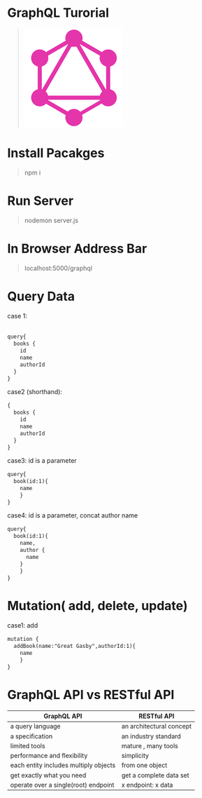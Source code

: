 # GraphQL Turorial

> ![graphQL](assets/graphQL.png)

# Install Pacakges

> npm i

# Run Server

> nodemon server.js

# In Browser Address Bar

> localhost:5000/graphql

# Query Data

case 1:

```

query{
  books {
    id
    name
    authorId
  }
}
```

case2 (shorthand):

```
{
  books {
    id
    name
    authorId
  }
}
```

case3: id is a parameter

```
query{
  book(id:1){
    name
	}
}

```

case4: id is a parameter, concat author name

```
query{
  book(id:1){
    name,
    author {
      name
    }
	}
}

```

# Mutation( add, delete, update)

case1: add

```
mutation {
  addBook(name:"Great Gasby",authorId:1){
    name
	}
}

```

# GraphQL API vs RESTful API

| GraphQL API                           | RESTful API              |
| ------------------------------------- | ------------------------ |
| a query language                      | an architectural concept |
| a specification                       | an industry standard     |
| limited tools                         | mature , many tools      |
| performance and flexibility           | simplicity               |
| each entity includes multiply objects | from one object          |
| get exactly what you need             | get a complete data set  |
| operate over a single(root) endpoint  | x endpoint: x data       |
